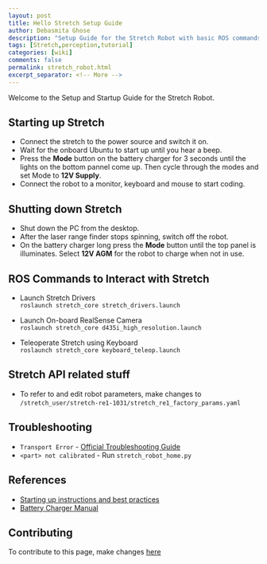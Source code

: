 ```yaml
---
layout: post
title: Hello Stretch Setup Guide
author: Debasmita Ghose
description: "Setup Guide for the Stretch Robot with basic ROS commands"
tags: [Stretch,perception,tutorial]
categories: [wiki]
comments: false
permalink: stretch_robot.html
excerpt_separator: <!-- More -->
---
```


Welcome to the Setup and Startup Guide for the Stretch Robot.

<!-- More -->


## Starting up Stretch

- Connect the stretch to the power source and switch it on.
- Wait for the onboard Ubuntu to start up until you hear a beep.
- Press the **Mode** button on the battery charger for 3 seconds until the lights on the bottom pannel come up. Then cycle through the modes and set Mode to **12V Supply**.
- Connect the robot to a monitor, keyboard and mouse to start coding. 

## Shutting down Stretch

- Shut down the PC from the desktop.
- After the laser range finder stops spinning, switch off the robot.
- On the battery charger long press the **Mode** button until the top panel is illuminates. Select **12V AGM** for the robot to charge when not in use. 

## ROS Commands to Interact with Stretch

- Launch Stretch Drivers  
``` roslaunch stretch_core stretch_drivers.launch ```

- Launch On-board RealSense Camera  
``` roslaunch stretch_core d435i_high_resolution.launch ```

- Teleoperate Stretch using Keyboard  
``` roslaunch stretch_core keyboard_teleop.launch ```

## Stretch API related stuff

- To refer to and edit robot parameters, make changes to `/stretch_user/stretch-re1-1031/stretch_re1_factory_params.yaml`

## Troubleshooting
 - `Transport Error` - [Official Troubleshooting Guide](https://docs.hello-robot.com/troubleshooting_guide/) 
 - `<part> not calibrated` - Run `stretch_robot_home.py`

## References

- [Starting up instructions and best practices](https://docs.hello-robot.com/quick_start_guide/)
- [Battery Charger Manual](https://no.co/media/nocodownloads/format/g/e/genius10na_user_guide_1.pdf)



## Contributing

To contribute to this page, make changes [here](https://github.com/ScazLab/ScazLab.github.io/blob/master/_posts/2021-01-22-Stretch_Robot.md)
